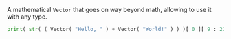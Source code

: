 A mathematical ``Vector`` that goes on way beyond math, allowing to use it with any type.

```py
print( str( ( Vector( "Hello, " ) + Vector( "World!" ) ) )[ 0 ][ 9 : 22 ] ) #"Hello, World!"
```

